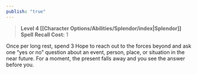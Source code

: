 ```yaml
---
publish: "true"
---
```

> **Level 4 [[Character Options/Abilities/Splendor/index|Splendor]] Spell**
> **Recall Cost:** 1

Once per long rest, spend 3 Hope to reach out to the forces beyond and ask one “yes or no” question about an event, person, place, or situation in the near future. For a moment, the present falls away and you see the answer before you.
